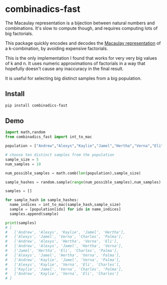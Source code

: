 # combinadics-fast

The Macaulay representation is a bijection between natural numbers and combinations. It's slow to compute though, and requires computing lots of big factorials.

This package quickly encodes and decodes the [Macaulay representation](https://en.wikipedia.org/wiki/Macaulay_representation_of_an_integer) of a k-combination, by avoiding expensive factorials.

This is the only implementation I found that works for very very big values of k and n. It uses numeric approximations of factorials in a way that hopefully doesn't cause any inaccuracy in the final result.

It is useful for selecting big distinct samples from a big population.

## Install

```sh
pip install combinadics-fast
```

## Demo

```py
import math,random
from combinadics_fast import int_to_mac

population = ["Andrew","Alexys","Kaylie","Jamel","Hertha","Verna","Eli","Charles","Palma"]

# choose ten distinct samples from the population
sample_size = 5
num_samples = 10

num_possible_samples = math.comb(len(population),sample_size)

sample_hashes = random.sample(range(num_possible_samples),num_samples)

samples = []

for sample_hash in sample_hashes:
  name_indices = int_to_mac(sample_hash,sample_size)
  sample = [population[idx] for idx in name_indices]
  samples.append(sample)

print(samples)
# [
#   ['Andrew', 'Alexys', 'Kaylie', 'Jamel', 'Hertha'],
#   ['Alexys', 'Jamel', 'Verna', 'Charles', 'Palma'],
#   ['Andrew', 'Alexys', 'Hertha', 'Verna', 'Eli'],
#   ['Andrew', 'Alexys', 'Jamel', 'Hertha', 'Verna'], 
#   ['Jamel', 'Hertha', 'Eli', 'Charles', 'Palma'], 
#   ['Alexys', 'Jamel', 'Hertha', 'Verna', 'Palma'], 
#   ['Andrew', 'Kaylie', 'Jamel', 'Verna', 'Palma'], 
#   ['Alexys', 'Kaylie', 'Verna', 'Eli', 'Charles'], 
#   ['Kaylie', 'Jamel', 'Verna', 'Charles', 'Palma'], 
#   ['Andrew', 'Kaylie', 'Verna', 'Eli', 'Charles']
# ]

```
